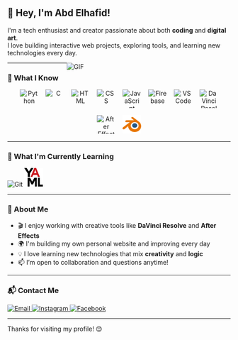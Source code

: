 ## 👋 Hey, I'm Abd Elhafid!

I'm a tech enthusiast and creator passionate about both **coding** and **digital art**.  
I love building interactive web projects, exploring tools, and learning new technologies every day.

<img align="right" alt="GIF" src="https://raw.githubusercontent.com/rahul-jha98/rahul-jha98/main/techstack.gif" width="370px" />

---

### 🧠 What I Know

<div align="center">
  <div style="display: flex; flex-wrap: wrap; justify-content: center; gap: 16px;">
    <img src="https://img.icons8.com/color/48/python--v1.png" alt="Python" title="Python" style="width: 42px; height: 42px;"/>
    <img src="https://upload.wikimedia.org/wikipedia/commons/1/19/C_Logo.png" alt="C" title="C" style="width: 42px; height: 42px;"/>
    <img src="https://img.icons8.com/color/48/html-5--v1.png" alt="HTML" title="HTML" style="width: 42px; height: 42px;"/>
    <img src="https://img.icons8.com/color/48/css3.png" alt="CSS" title="CSS" style="width: 42px; height: 42px;"/>
    <img src="https://img.icons8.com/color/48/javascript--v1.png" alt="JavaScript" title="JavaScript" style="width: 42px; height: 42px;"/>
    <img src="https://img.icons8.com/color/48/firebase.png" alt="Firebase" title="Firebase" style="width: 42px; height: 42px;"/>
    <img src="https://upload.wikimedia.org/wikipedia/commons/9/9a/Visual_Studio_Code_1.35_icon.svg" alt="VS Code" title="VS Code" style="width: 42px; height: 42px;"/>
    <img src="https://img.icons8.com/color/48/davinci-resolve.png" alt="DaVinci Resolve" title="DaVinci Resolve" style="width: 42px; height: 42px;"/>
    <img src="https://upload.wikimedia.org/wikipedia/commons/c/cb/Adobe_After_Effects_CC_icon.svg" alt="After Effects" title="After Effects" style="width: 42px; height: 42px;"/>
    <a href="https://www.blender.org/" target="_blank"><img alt="Blender" style="width: 42px; height: 42px;"    src="https://raw.githubusercontent.com/devicons/devicon/master/icons/blender/blender-original.svg"/></a>

  </div>
</div>

</div>

---

### 🌱 What I'm Currently Learning
<img src="https://img.icons8.com/color/48/git.png" alt="Git" title="Git" style="width: 42px; height: 42px;"/> <a href="https://yaml.org/" target="_blank"><img alt="YAML" style="width: 42px; height: 42px;" src="https://raw.githubusercontent.com/github/explore/main/topics/yaml/yaml.png"/></a>

---

### 💬 About Me

- 🎬 I enjoy working with creative tools like **DaVinci Resolve** and **After Effects**
- 🌍 I'm building my own personal website and improving every day
- 💡 I love learning new technologies that mix **creativity** and **logic**
- 📫 I’m open to collaboration and questions anytime!

---

### 📬 Contact Me

<a href="mailto:your.email@example.com" target="_blank">
  <img alt="Email" src="https://img.icons8.com/fluency/48/000000/gmail.png" height="30px"/>
</a>
<a href="https://www.instagram.com/your_instagram_username" target="_blank">
  <img alt="Instagram" src="https://img.icons8.com/fluency/48/000000/instagram-new.png" height="30px"/>
</a>
<a href="https://www.facebook.com/your_facebook_username" target="_blank">
  <img alt="Facebook" src="https://img.icons8.com/fluency/48/000000/facebook-new.png" height="30px"/>
</a>

---

Thanks for visiting my profile! 😊
